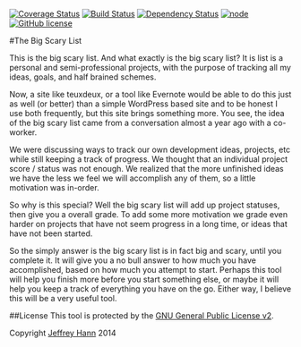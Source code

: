 [![Coverage Status](https://coveralls.io/repos/obihann/big-scary-list/badge.svg)](https://coveralls.io/r/obihann/big-scary-list)
[![Build Status](https://travis-ci.org/obihann/big-scary-list.svg?branch=node)](https://travis-ci.org/obihann/big-scary-list)
[![Dependency Status](https://david-dm.org/obihann/big-scary-list.svg)](https://david-dm.org/obihann/big-scary-list)
[![node](https://img.shields.io/node/v/gh-badges.svg)]()
[![GitHub license](https://img.shields.io/github/license/obihann/big-scary-list.svg)]()

#The Big Scary List

This is the big scary list. And what exactly is the big scary list? It is list is a personal and semi-professional projects, with the purpose of tracking all my ideas, goals, and half brained schemes. 

Now, a site like teuxdeux, or a tool like Evernote would be able to do this just as well (or better) than a simple WordPress based site and to be honest I use both frequently, but this site brings something more. 
You see, the idea of the big scary list came from a conversation almost a year ago with a co-worker. 

We were discussing ways to track our own development ideas, projects, etc while still keeping a track of progress. We thought that an individual project score / status was not enough. We realized that the more unfinished ideas we have the less we feel we will accomplish any of them, so a little motivation was in-order. 

So why is this special? Well the big scary list will add up project statuses, then give you a overall grade. To add some more motivation we grade even harder on projects that have not seem progress in a long time, or ideas that have not been started. 

So the simply answer is the big scary list is in fact big and scary, until you complete it. It will give you a no bull answer to how much you have accomplished, based on how much you attempt to start. Perhaps this tool will help you finish more before you start something else, or maybe it will help you keep a track of everything you have on the go. Either way, I believe this will be a very useful tool.

##License
This tool is protected by the [GNU General Public License v2](http://www.gnu.org/licenses/gpl-2.0.html).

Copyright [Jeffrey Hann](http://jeffreyhann.ca/) 2014
